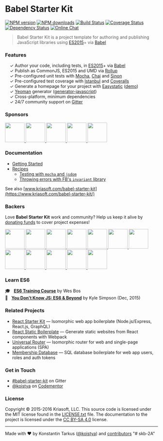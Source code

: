 # Babel Starter Kit

[![NPM version](http://img.shields.io/npm/v/generator-javascript.svg?style=flat-square)](https://www.npmjs.com/package/generator-javascript)
[![NPM downloads](http://img.shields.io/npm/dm/generator-javascript.svg?style=flat-square)](https://www.npmjs.com/package/generator-javascript)
[![Build Status](http://img.shields.io/travis/kriasoft/babel-starter-kit/master.svg?style=flat-square)](https://travis-ci.org/kriasoft/babel-starter-kit)
[![Coverage Status](https://img.shields.io/coveralls/kriasoft/babel-starter-kit.svg?style=flat-square)](https://coveralls.io/github/kriasoft/babel-starter-kit)
[![Dependency Status](http://img.shields.io/david/dev/kriasoft/babel-starter-kit.svg?style=flat-square)](https://david-dm.org/kriasoft/babel-starter-kit#info=devDependencies)
[![Online Chat](http://img.shields.io/badge/chat_room-%23babel--starter--kit-blue.svg?style=flat-square)](https://gitter.im/kriasoft/babel-starter-kit)

> Babel Starter Kit is a project template for authoring and publishing JavaScript libraries using
> [ES2015](https://babeljs.io/docs/learn-es2015/)+ via [Babel](https://babeljs.io/)


### Features

&nbsp; &nbsp; ✓ Author your code, including tests, in [ES2015](https://babeljs.io/docs/learn-es2015/)+ via [Babel](http://babeljs.io/)<br>
&nbsp; &nbsp; ✓ Publish as CommonJS, ES2015 and UMD via [Rollup](http://rollupjs.org/)<br>
&nbsp; &nbsp; ✓ Pre-configured unit tests with [Mocha](http://mochajs.org/), [Chai](http://chaijs.com/) and [Sinon](http://sinonjs.org/)<br>
&nbsp; &nbsp; ✓ Pre-configured test coverage with [Istanbul](https://github.com/gotwarlost/istanbul) and [Coveralls](https://coveralls.io/)<br>
&nbsp; &nbsp; ✓ Generate a homepage for your project with [Easystatic](https://easystatic.com) ([demo](http://www.kriasoft.com/babel-starter-kit/))<br>
&nbsp; &nbsp; ✓ [Yeoman](http://yeoman.io/) generator ([generator-javascript](https://github.com/kriasoft/babel-starter-kit/tree/yeoman-generator))<br>
&nbsp; &nbsp; ✓ Cross-platform, minimum dependencies<br>
&nbsp; &nbsp; ✓ 24/7 community support on [Gitter](https://gitter.im/kriasoft/babel-starter-kit)<br>


### Sponsors

<a href="https://opencollective.com/babel-starter-kit/sponsor/0/website" target="_blank">
  <img src="https://opencollective.com/babel-starter-kit/sponsor/0/avatar.svg" height="64">
</a>
<a href="https://opencollective.com/babel-starter-kit/sponsor/1/website" target="_blank">
  <img src="https://opencollective.com/babel-starter-kit/sponsor/1/avatar.svg" height="64">
</a>
<a href="https://opencollective.com/babel-starter-kit/sponsor/2/website" target="_blank">
  <img src="https://opencollective.com/babel-starter-kit/sponsor/2/avatar.svg" height="64">
</a>
<a href="https://opencollective.com/babel-starter-kit/sponsor/3/website" target="_blank">
  <img src="https://opencollective.com/babel-starter-kit/sponsor/3/avatar.svg" height="64">
</a>
<a href="https://opencollective.com/babel-starter-kit/sponsor/4/website" target="_blank">
  <img src="https://opencollective.com/babel-starter-kit/sponsor/4/avatar.svg" height="64">
</a>


### Documentation

* [Getting Started](docs/getting-started.md)
* [Recipes](docs/recipes)
  * [Testing with <code>mocha</code> and <code>jsdom</code>](docs/recipes/testing-with-mocha-and-jsdom.md)
  * [Throwing errors with FB's <code>invariant</code> library](docs/recipes/throwing-errors-with-fbjs-invariant.md)

See also [www.kriasoft.com/babel-starter-kit](https://www.kriasoft.com/babel-starter-kit/)


### Backers

Love **Babel Starter Kit** work and community? Help us keep it alive by [donating funds](https://opencollective.com/babel-starter-kit#backer)
to cover project expenses!

<a href="https://opencollective.com/babel-starter-kit/backer/0/website" target="_blank">
  <img src="https://opencollective.com/babel-starter-kit/backer/0/avatar.svg" width="64" height="64">
</a>
<a href="https://opencollective.com/babel-starter-kit/backer/1/website" target="_blank">
  <img src="https://opencollective.com/babel-starter-kit/backer/1/avatar.svg" width="64" height="64">
</a>
<a href="https://opencollective.com/babel-starter-kit/backer/2/website" target="_blank">
  <img src="https://opencollective.com/babel-starter-kit/backer/2/avatar.svg" width="64" height="64">
</a>
<a href="https://opencollective.com/babel-starter-kit/backer/3/website" target="_blank">
  <img src="https://opencollective.com/babel-starter-kit/backer/3/avatar.svg" width="64" height="64">
</a>
<a href="https://opencollective.com/babel-starter-kit/backer/4/website" target="_blank">
  <img src="https://opencollective.com/babel-starter-kit/backer/4/avatar.svg" width="64" height="64">
</a>
<a href="https://opencollective.com/babel-starter-kit/backer/5/website" target="_blank">
  <img src="https://opencollective.com/babel-starter-kit/backer/5/avatar.svg" width="64" height="64">
</a>
<a href="https://opencollective.com/babel-starter-kit/backer/6/website" target="_blank">
  <img src="https://opencollective.com/babel-starter-kit/backer/6/avatar.svg" width="64" height="64">
</a>
<a href="https://opencollective.com/babel-starter-kit/backer/7/website" target="_blank">
  <img src="https://opencollective.com/babel-starter-kit/backer/7/avatar.svg" width="64" height="64">
</a>
<a href="https://opencollective.com/babel-starter-kit/backer/8/website" target="_blank">
  <img src="https://opencollective.com/babel-starter-kit/backer/8/avatar.svg" width="64" height="64">
</a>
<a href="https://opencollective.com/babel-starter-kit/backer/9/website" target="_blank">
  <img src="https://opencollective.com/babel-starter-kit/backer/9/avatar.svg" width="64" height="64">
</a>
<a href="https://opencollective.com/babel-starter-kit/backer/10/website" target="_blank">
  <img src="https://opencollective.com/babel-starter-kit/backer/10/avatar.svg" width="64" height="64">
</a>
<a href="https://opencollective.com/babel-starter-kit/backer/11/website" target="_blank">
  <img src="https://opencollective.com/babel-starter-kit/backer/11/avatar.svg" width="64" height="64">
</a>


### Learn ES6

:mortar_board: &nbsp; **[ES6 Training Course](https://es6.io/friend/konstantin)** by Wes Bos<br>
:green_book: &nbsp; **[You Don't Know JS: ES6 & Beyond](http://amzn.to/2bzvV51)** by Kyle Simpson (Dec, 2015)<br>


### Related Projects

* [React Starter Kit](https://github.com/kriasoft/react-starter-kit) — Isomorphic web app boilerplate (Node.js/Express, React.js, GraphQL)
* [React Static Boilerplate](https://github.com/koistya/react-static-boilerplate) — Generate static websites from React components with Webpack
* [Universal Router](https://github.com/kriasoft/universal-router) — Isomorphic router for web and single-page applications (SPA)
* [Membership Database](https://github.com/membership/membership.db) — SQL database boilerplate for web app users, roles and auth tokens


### Get in Touch

* [#babel-starter-kit](https://gitter.im/kriasoft/babel-starter-kit) on Gitter
* [@koistya](https://twitter.com/koistya) on [Codementor](https://www.codementor.io/koistya)


### License

Copyright © 2015-2016 Kriasoft, LLC. This source code is licensed under the MIT license found in
the [LICENSE.txt](https://github.com/kriasoft/react-starter-kit/blob/master/LICENSE.txt) file.
The documentation to the project is licensed under the [CC BY-SA 4.0](http://creativecommons.org/licenses/by-sa/4.0/)
license.


---
Made with ♥ by Konstantin Tarkus ([@koistya](https://twitter.com/koistya)) and [contributors](https://github.com/kriasoft/babel-starter-kit/graphs/contributors)
"# skb-2A" 

